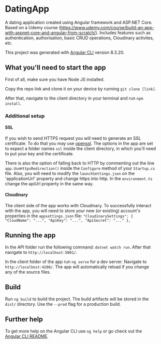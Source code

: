 # DatingApp

A dating application created using Angular framework and ASP.NET Core. Based on a Udemy course (https://www.udemy.com/course/build-an-app-with-aspnet-core-and-angular-from-scratch/).
Includes features such as authentication, authorisation, basic CRUD operations, Cloudinary activites, etc.

This project was generated with [Angular CLI](https://github.com/angular/angular-cli) version 8.3.20.

## What you'll need to start the app

First of all, make sure you have Node JS installed.

Copy the repo link and clone it on your device by running `git clone [link]`.

After that, navigate to the client directory in your terminal and run `npm install`.

### Additional setup

#### SSL

If you wish to send HTTPS request you will need to generate an SSL certificate. To do that you may use [openssl](https://www.openssl.org/).
The options in the app are set to expect a folder names `ssl` inside the client directory, in which you'll need to put your key and the certificate.

There is also the option of falling back to HTTP by commenting out the line `app.UseHttpsRedirection()` inside the `Configure` method of your `Startup.cs` file.
Also, you will need to modify the `launchSettings.json` on the 'applicationUrl' property and change https into http.
In the `environment.ts` change the apiUrl property in the same way.

#### Cloudinary

The client side of the app works with Cloudinary. To successfully interact with the app, you will need to store your new (or existing) account's properties in the `appsettings.json`
file: 
`"CloudinarySettings": {
    "CloudName": "...",
    "ApiKey": "...",
    "ApiSecret": "..."
  },`

## Running the app

In the API folder run the following command: `dotnet watch run`. After that navigate to `http://localhost:5001/`.

In the client folder of the app run `ng serve` for a dev server. Navigate to `http://localhost:4200/`. The app will automatically reload if you change any of the source files.

## Build

Run `ng build` to build the project. The build artifacts will be stored in the `dist/` directory. Use the `--prod` flag for a production build.

## Further help

To get more help on the Angular CLI use `ng help` or go check out the [Angular CLI README](https://github.com/angular/angular-cli/blob/master/README.md).
